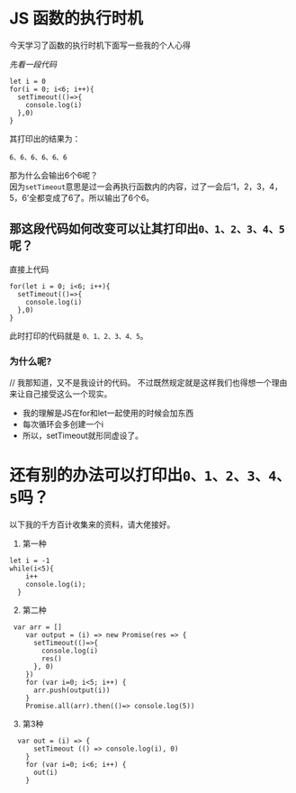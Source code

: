 # JS 函数的执行时机
今天学习了函数的执行时机下面写一些我的个人心得  

*先看一段代码*
```
let i = 0
for(i = 0; i<6; i++){
  setTimeout(()=>{
    console.log(i)
  },0)
}
```
其打印出的结果为：
```
6、6、6、6、6、6
```
那为什么会输出6个6呢？  
因为`setTimeout`意思是过一会再执行函数内的内容，过了一会后‘1，2，3，4，5，6’全都变成了6了。所以输出了6个6。

## 那这段代码如何改变可以让其打印出`0、1、2、3、4、5`呢？

直接上代码
```
for(let i = 0; i<6; i++){
  setTimeout(()=>{
    console.log(i)
  },0)
}
```
此时打印的代码就是 `0、1、2、3、4、5`。  

### 为什么呢?
//  我那知道，又不是我设计的代码。 不过既然规定就是这样我们也得想一个理由来让自己接受这么一个现实。  

* 我的理解是JS在for和let一起使用的时候会加东西
* 每次循环会多创建一个i 
* 所以，setTimeout就形同虚设了。


# 还有别的办法可以打印出`0、1、2、3、4、5`吗？
以下我的千方百计收集来的资料，请大佬接好。
  
 1.  第一种
```
let i = -1
while(i<5){
    i++
    console.log(i);
  }
```
2. 第二种
```
 var arr = []
    var output = (i) => new Promise(res => {
      setTimeout(()=>{
        console.log(i)
        res()
      }, 0)
    })
    for (var i=0; i<5; i++) {
      arr.push(output(i))
    }
    Promise.all(arr).then(()=> console.log(5))
```
3. 第3种
```
  var out = (i) => {
      setTimeout (() => console.log(i), 0)
    }
    for (var i=0; i<6; i++) {
      out(i)
    }
```



